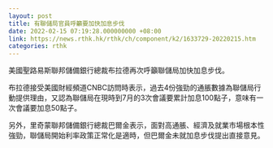 ```yaml
---
layout: post
title: 有聯儲局官員呼籲要加快加息步伐
date: 2022-02-15 07:19:28.000000000 +08:00
link: https://news.rthk.hk/rthk/ch/component/k2/1633729-20220215.htm
categories: rthk
---
```


美國聖路易斯聯邦儲備銀行總裁布拉德再次呼籲聯儲局加快加息步伐。

布拉德接受美國財經頻道CNBC訪問時表示，過去4份強勁的通脹數據為聯儲局行動提供理由，又認為聯儲局在現時到7月的3次會議要累計加息100點子，意味有一次會議要加息50點子。

另外，里奇蒙聯邦儲備銀行總裁巴爾金表示，面對高通脹、經濟及就業市場根本性強勁，聯儲局開始利率政策正常化是適時，但巴爾金未就加息步伐提出直接意見。
